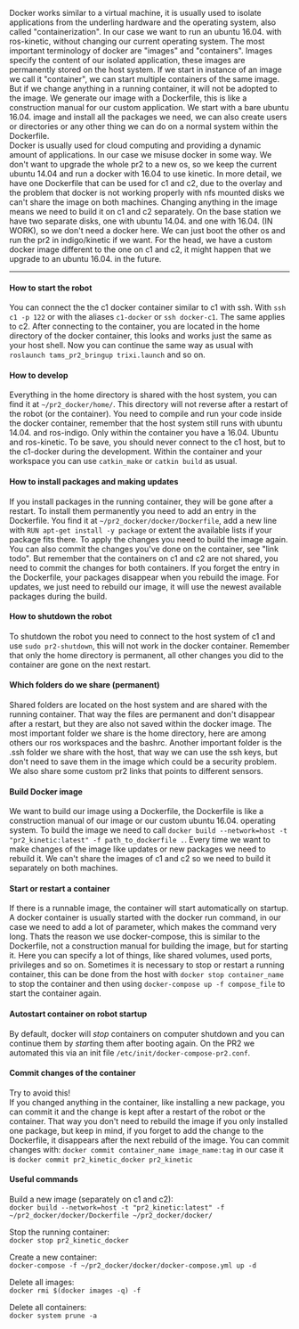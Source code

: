 Docker works similar to a virtual machine, it is usually used to isolate applications from the underling hardware and the operating system, also called "containerization". In our case we want to run an ubuntu 16.04. with ros-kinetic, without changing our current operating system. The most important terminology of docker are "images" and "containers". Images specify the content of our isolated application, these images are permanently stored on the host system. If we start in instance of an image we call it "container", we can start multiple containers of the same image. But if we change anything in a running container, it will not be adopted to the image. We generate our image with a Dockerfile, this is like a construction manual for our custom application. We start with a bare ubuntu 16.04. image and install all the packages we need, we can also create users or directories or any other thing we can do on a normal system within the Dockerfile.  
Docker is usually used for cloud computing and providing a dynamic amount of applications. In our case we misuse docker in some way. We don't want to upgrade the whole pr2 to a new os, so we keep the current ubuntu 14.04 and run a docker with 16.04 to use kinetic. In more detail, we have one Dockerfile that can be used for c1 and c2, due to the overlay and the problem that docker is not working properly with nfs mounted disks we can't share the image on both machines. Changing anything in the image means we need to build it on c1 and c2 separately. On the base station we have two separate disks, one with ubuntu 14.04. and one with 16.04. (IN WORK), so we don't need a docker here. We can just boot the other os and run the pr2 in indigo/kinetic if we want. For the head, we have a custom docker image different to the one on c1 and c2, it might happen that we upgrade to an ubuntu 16.04. in the future.


-----


#### How to start the robot
You can connect the the c1 docker container similar to c1 with ssh. With `ssh c1 -p 122` or with the aliases `c1-docker` or `ssh docker-c1`. The same applies to c2. After connecting to the container, you are located in the home directory of the docker container, this looks and works just the same as your host shell. Now you can continue the same way as usual with `roslaunch tams_pr2_bringup trixi.launch` and so on.

#### How to develop
Everything in the home directory is shared with the host system, you can find it at `~/pr2_docker/home/`. This directory will not reverse after a restart of the robot (or the container). You need to compile and run your code inside the docker container, remember that the host system still runs with ubuntu 14.04. and ros-indigo. Only within the container you have a 16.04. Ubuntu and ros-kinetic. To be save, you should never connect to the c1 host, but to the c1-docker during the development. Within the container and your workspace you can use `catkin_make` or `catkin build` as usual.


#### How to install packages and making updates
If you install packages in the running container, they will be gone after a restart. To install them permanently you need to add an entry in the Dockerfile. You find it at `~/pr2_docker/docker/Dockerfile`, add a new line with `RUN apt-get install -y package` or extent the available lists if your package fits there. To apply the changes you need to build the image again. You can also commit the changes you've done on the container, see "link todo". But remember that the containers on c1 and c2 are not shared, you need to commit the changes for both containers. If you forget the entry in the Dockerfile, your packages disappear when you rebuild the image. For updates, we just need to rebuild our image, it will use the newest available packages during the build.

#### How to shutdown the robot
To shutdown the robot you need to connect to the host system of c1 and use `sudo pr2-shutdown`, this will not work in the docker container. Remember that only the home directory is permanent, all other changes you did to the container are gone on the next restart.

#### Which folders do we share (permanent)
Shared folders are located on the host system and are shared with the running container. That way the files are permanent and don't disappear after a restart, but they are also not saved within the docker image. The most important folder we share is the home directory, here are among others our ros workspaces and the bashrc. Another important folder is the .ssh folder we share with the host, that way we can use the ssh keys, but don't need to save them in the image which could be a security problem. We also share some custom pr2 links that points to different sensors.

#### Build Docker image
We want to build our image using a Dockerfile, the Dockerfile is like a construction manual of our image or our custom ubuntu 16.04. operating system. To build the image we need to call `docker build --network=host -t "pr2_kinetic:latest" -f path_to_dockerfile .`. Every time we want to make changes of the image like updates or new packages we need to rebuild it. We can't share the images of c1 and c2 so we need to build it separately on both machines.

#### Start or restart a container
If there is a runnable image, the container will start automatically on startup. A docker container is usually started with the docker run command, in our case we need to add a lot of parameter, which makes the command very long. Thats the reason we use docker-compose, this is similar to the Dockerfile, not a construction manual for building the image, but for starting it. Here you can specify a lot of things, like shared volumes, used ports, privileges and so on. Sometimes it is necessary to stop or restart a running container, this can be done from the host with `docker stop container_name` to stop the container and then using `docker-compose up -f compose_file` to start the container again.

#### Autostart container on robot startup

By default, docker will *stop* containers on computer shutdown and you can continue them by *start*ing them after booting again.
On the PR2 we automated this via an init file `/etc/init/docker-compose-pr2.conf`.

#### Commit changes of the container
Try to avoid this!  
If you changed anything in the container, like installing a new package, you can commit it and the change is kept after a restart of the robot or the container. That way you don't need to rebuild the image if you only installed one package, but keep in mind, if you forget to add the change to the Dockerfile, it disappears after the next rebuild of the image. You can commit changes with: `docker commit container_name image_name:tag` in our case it is `docker commit pr2_kinetic_docker pr2_kinetic`

#### Useful commands
Build a new image (separately on c1 and c2):  
`docker build --network=host -t "pr2_kinetic:latest" -f ~/pr2_docker/docker/Dockerfile ~/pr2_docker/docker/`

Stop the running container:  
`docker stop pr2_kinetic_docker`

Create a new container:  
`docker-compose -f ~/pr2_docker/docker/docker-compose.yml up -d`

Delete all images:  
`docker rmi $(docker images -q) -f`

Delete all containers:  
`docker system prune -a`
